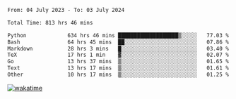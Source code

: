 <!--START_SECTION:waka-->

```txt
From: 04 July 2023 - To: 03 July 2024

Total Time: 813 hrs 46 mins

Python             634 hrs 46 mins ███████████████████▒░░░░░   77.03 %
Bash               64 hrs 45 mins  ██░░░░░░░░░░░░░░░░░░░░░░░   07.86 %
Markdown           28 hrs 3 mins   █░░░░░░░░░░░░░░░░░░░░░░░░   03.40 %
TeX                17 hrs 1 min    ▓░░░░░░░░░░░░░░░░░░░░░░░░   02.07 %
Go                 13 hrs 37 mins  ▒░░░░░░░░░░░░░░░░░░░░░░░░   01.65 %
Text               13 hrs 17 mins  ▒░░░░░░░░░░░░░░░░░░░░░░░░   01.61 %
Other              10 hrs 17 mins  ▒░░░░░░░░░░░░░░░░░░░░░░░░   01.25 %
```

<!--END_SECTION:waka-->
[![wakatime](https://wakatime.com/badge/user/5f89a63a-5294-4958-ad30-2b3455e63f2a.svg)](https://wakatime.com/@5f89a63a-5294-4958-ad30-2b3455e63f2a)
